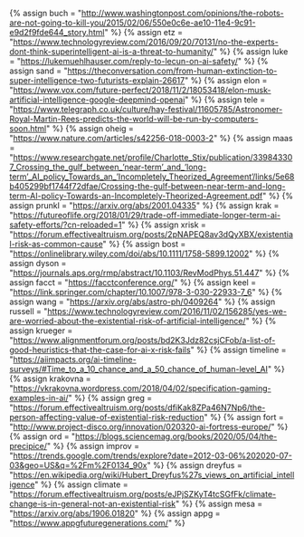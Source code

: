 {%	assign buch = "http://www.washingtonpost.com/opinions/the-robots-are-not-going-to-kill-you/2015/02/06/550e0c6e-ae10-11e4-9c91-e9d2f9fde644_story.html"	%}
{%	assign etz = "https://www.technologyreview.com/2016/09/20/70131/no-the-experts-dont-think-superintelligent-ai-is-a-threat-to-humanity/"	%}
{%	assign luke = "https://lukemuehlhauser.com/reply-to-lecun-on-ai-safety/"	%}
{%	assign sand = "https://theconversation.com/from-human-extinction-to-super-intelligence-two-futurists-explain-26617"	%}
{%	assign elon = "https://www.vox.com/future-perfect/2018/11/2/18053418/elon-musk-artificial-intelligence-google-deepmind-openai"	%}
{%	assign tele = "https://www.telegraph.co.uk/culture/hay-festival/11605785/Astronomer-Royal-Martin-Rees-predicts-the-world-will-be-run-by-computers-soon.html"	%}
{%	assign oheig = "https://www.nature.com/articles/s42256-018-0003-2"	%}
{%	assign maas = "https://www.researchgate.net/profile/Charlotte_Stix/publication/339843307_Crossing_the_gulf_between_’near-term’_and_’long-term’_AI_policy_Towards_an_’Incompletely_Theorized_Agreement’/links/5e68b405299bf1744f72dfae/Crossing-the-gulf-between-near-term-and-long-term-AI-policy-Towards-an-Incompletely-Theorized-Agreement.pdf"	%}
{%	assign prunkl = "https://arxiv.org/abs/2001.04335"	%}
{%	assign krak = "https://futureoflife.org/2018/01/29/trade-off-immediate-longer-term-ai-safety-efforts/?cn-reloaded=1"	%}
{%	assign xrisk = "https://forum.effectivealtruism.org/posts/2pNAPEQ8av3dQyXBX/existential-risk-as-common-cause"	%}
{%	assign bost = "https://onlinelibrary.wiley.com/doi/abs/10.1111/1758-5899.12002"	%}
{%	assign dyson = "https://journals.aps.org/rmp/abstract/10.1103/RevModPhys.51.447"	%}
{%	assign facct = "https://facctconference.org/"	%}
{%	assign keel = "https://link.springer.com/chapter/10.1007/978-3-030-22933-7_6"	%}
{%	assign wang = "https://arxiv.org/abs/astro-ph/0409264"	%}
{%	assign russell = "https://www.technologyreview.com/2016/11/02/156285/yes-we-are-worried-about-the-existential-risk-of-artificial-intelligence/"	%}
{%	assign krueger = "https://www.alignmentforum.org/posts/bd2K3Jdz82csjCFob/a-list-of-good-heuristics-that-the-case-for-ai-x-risk-fails"	%}
{%	assign timeline = "https://aiimpacts.org/ai-timeline-surveys/#Time_to_a_10_chance_and_a_50_chance_of_human-level_AI"	%}
{%	assign krakovna = "https://vkrakovna.wordpress.com/2018/04/02/specification-gaming-examples-in-ai/"	%}
{%	assign greg = "https://forum.effectivealtruism.org/posts/dfiKak8ZPa46N7Np6/the-person-affecting-value-of-existential-risk-reduction"	%}
{%	assign fort = "http://www.project-disco.org/innovation/020320-ai-fortress-europe/"	%}
{%	assign ord = "https://blogs.sciencemag.org/books/2020/05/04/the-precipice/"	%}
{%	assign improv = "https://trends.google.com/trends/explore?date=2012-03-06%202020-07-03&geo=US&q=%2Fm%2F0134_90x" %}
{%	assign dreyfus = "https://en.wikipedia.org/wiki/Hubert_Dreyfus%27s_views_on_artificial_intelligence"		%}
{%	assign climate = "https://forum.effectivealtruism.org/posts/eJPjSZKyT4tcSGfFk/climate-change-is-in-general-not-an-existential-risk"		%}
{%	assign mesa = "https://arxiv.org/abs/1906.01820"		%}
{%	assign appg = "https://www.appgfuturegenerations.com/"	%}